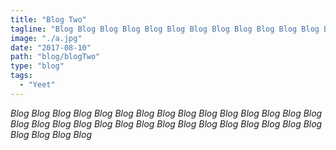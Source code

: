 ```yaml
---
title: "Blog Two"
tagline: "Blog Blog Blog Blog Blog Blog Blog Blog Blog Blog Blog Blog Blog Blog Blog Blog Blog Blog Blog Blog Blog Blog "
image: "./a.jpg"
date: "2017-08-10"
path: "blog/blogTwo"
type: "blog"
tags:
  - "Yeet"
---
```


_Blog Blog Blog Blog Blog Blog Blog Blog Blog Blog Blog Blog Blog Blog Blog Blog Blog Blog Blog Blog Blog Blog Blog Blog Blog Blog Blog Blog Blog Blog Blog Blog Blog Blog_
